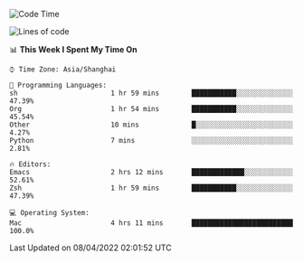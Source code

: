 <!--START_SECTION:waka-->
![Code Time](http://img.shields.io/badge/Code%20Time-694%20hrs%2017%20mins-blue)

![Lines of code](https://img.shields.io/badge/From%20Hello%20World%20I%27ve%20Written-22%20Thousand%20lines%20of%20code-blue)

📊 **This Week I Spent My Time On** 

```text
⌚︎ Time Zone: Asia/Shanghai

💬 Programming Languages: 
sh                       1 hr 59 mins        ███████████░░░░░░░░░░░░░░   47.39% 
Org                      1 hr 54 mins        ███████████░░░░░░░░░░░░░░   45.54% 
Other                    10 mins             █░░░░░░░░░░░░░░░░░░░░░░░░   4.27% 
Python                   7 mins              ░░░░░░░░░░░░░░░░░░░░░░░░░   2.81%

🔥 Editors: 
Emacs                    2 hrs 12 mins       █████████████░░░░░░░░░░░░   52.61% 
Zsh                      1 hr 59 mins        ███████████░░░░░░░░░░░░░░   47.39%

💻 Operating System: 
Mac                      4 hrs 11 mins       █████████████████████████   100.0%

```


 Last Updated on 08/04/2022 02:01:52 UTC
<!--END_SECTION:waka-->
